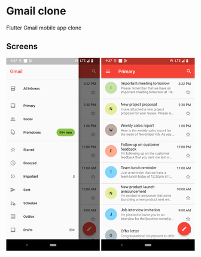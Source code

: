 # Gmail clone

Flutter Gmail mobile app clone

## Screens

<img src="assets/images/2.png" width="250"/>

<img src="assets/images/1.png" width="250"/>

